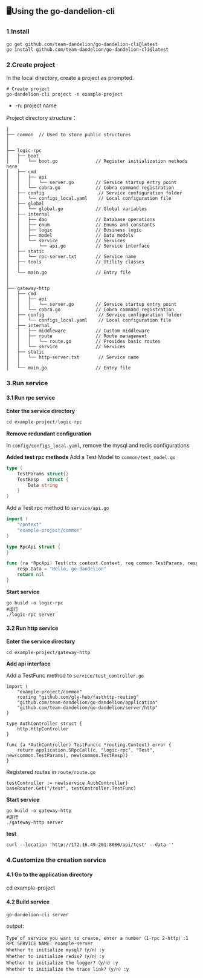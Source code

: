 ## 🖥Using the go-dandelion-cli

### 1.Install
```
go get github.com/team-dandelion/go-dandelion-cli@latest
go install github.com/team-dandelion/go-dandelion-cli@latest
```

### 2.Create project
In the local directory, create a project as prompted.
```shell
# Create project
go-dandelion-cli project -n example-project
```
+ -n: project name

Project directory structure：
```shell
│
├── common  // Used to store public structures
│
│
├── logic-rpc
│   ├── boot
│   │   └── boot.go              // Register initialization methods here
│   ├── cmd
│   │   ├── api
│   │   │   └── server.go        // Service startup entry point
│   │   └── cobra.go             // Cobra command registration
│   ├── config                    // Service configuration folder
│   │   └── configs_local.yaml    // Local configuration file
│   ├── global
│   │   └── global.go            // Global variables
│   ├── internal
│   │   ├── dao                  // Database operations
│   │   ├── enum                 // Enums and constants
│   │   ├── logic                // Business logic
│   │   ├── model                // Data models
│   │   └── service              // Services
│   │       └── api.go           // Service interface
│   ├── static
│   │   └── rpc-server.txt       // Service name
│   ├── tools                    // Utility classes
│   │
│   └── main.go                  // Entry file
│
│
├── gateway-http
│   ├── cmd
│   │   ├── api
│   │   │   └── server.go        // Service startup entry point
│   │   └── cobra.go             // Cobra command registration
│   ├── config                    // Service configuration folder
│   │   └── configs_local.yaml    // Local configuration file
│   ├── internal
│   │   ├── middleware           // Custom middleware
│   │   ├── route                // Route management
│   │   │   └── route.go         // Provides basic routes
│   │   └── service              // Services
│   ├── static
│   │   └── http-server.txt       // Service name
│   │ 
│   └── main.go                  // Entry file
```

### 3.Run service
#### 3.1 Run rpc service
**Enter the service directory**

```go
cd example-project/logic-rpc
```

**Remove redundant configuration**

In `config/configs_local.yaml`, remove the mysql and redis configurations

**Added test rpc methods**
Add a Test Model to `common/test_model.go`
```go
type (
	TestParams struct{}
	TestResp   struct {
		Data string
	}
)

```
Add a Test rpc method to `service/api.go`
```go
import (
	"context"
	"example-project/common"
)

type RpcApi struct {
}

func (ra *RpcApi) Test(ctx context.Context, req common.TestParams, resp *common.TestResp) (err error) {
	resp.Data = "Hello, go-dandelion"
	return nil
}
```

**Start service**
```shell
go build -o logic-rpc
#运行
./logic-rpc server
```

#### 3.2 Run http service
**Enter the service directory**
```shell
cd example-project/gateway-http
```
**Add api interface**

Add a TestFunc method to `service/test_controller.go`
```shell
import (
	"example-project/common"
	routing "github.com/gly-hub/fasthttp-routing"
	"github.com/team-dandelion/go-dandelion/application"
	"github.com/team-dandelion/go-dandelion/server/http"
)

type AuthController struct {
	http.HttpController
}

func (a *AuthController) TestFunc(c *routing.Context) error {
	return application.SRpcCall(c, "logic-rpc", "Test", new(common.TestParams), new(common.TestResp))
}

```
Registered routes in `route/route.go`
```shell
testController := new(service.AuthController)
baseRouter.Get("/test", testController.TestFunc)
```

**Start service**
```shell
go build -o gateway-http
#运行
./gateway-http server
```

**test**
```shell
curl --location 'http://172.16.49.201:8080/api/test' --data ''
```

### 4.Customize the creation service
#### 4.1 Go to the application directory
cd example-project
#### 4.2 Build service
```shell
go-dandelion-cli server
```
output:
```shell
Type of service you want to create, enter a number（1-rpc 2-http）:1
RPC SERVICE NAME: example-server
Whether to initialize mysql?（y/n）:y
Whether to initialize redis?（y/n）:y
Whether to initialize the logger?（y/n）:y
Whether to initialize the trace link?（y/n）:y
```
